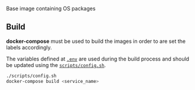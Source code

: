 Base image containing OS packages

## Build
**docker-compose** must be used to build the images in order to are set the labels accordingly.

The variables defined at [`.env`](.env) are used during the build process and should be updated using the [`scripts/config.sh`](scripts/config.sh).

```bash
./scripts/config.sh
docker-compose build <service_name>
```
